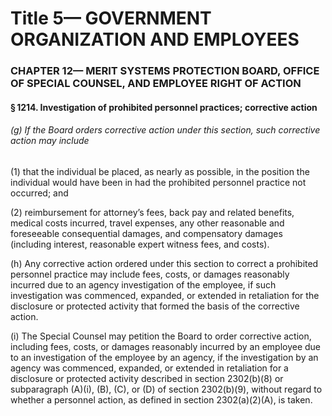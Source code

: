 
# Title 5— GOVERNMENT ORGANIZATION AND EMPLOYEES
### CHAPTER 12— MERIT SYSTEMS PROTECTION BOARD, OFFICE OF SPECIAL COUNSEL, AND EMPLOYEE RIGHT OF ACTION
#### § 1214. Investigation of prohibited personnel practices; corrective action
###### (g) If the Board orders corrective action under this section, such corrective action may include

(1) that the individual be placed, as nearly as possible, in the position the individual would have been in had the prohibited personnel practice not occurred; and

(2) reimbursement for attorney’s fees, back pay and related benefits, medical costs incurred, travel expenses, any other reasonable and foreseeable consequential damages, and compensatory damages (including interest, reasonable expert witness fees, and costs).

(h) Any corrective action ordered under this section to correct a prohibited personnel practice may include fees, costs, or damages reasonably incurred due to an agency investigation of the employee, if such investigation was commenced, expanded, or extended in retaliation for the disclosure or protected activity that formed the basis of the corrective action.

(i) The Special Counsel may petition the Board to order corrective action, including fees, costs, or damages reasonably incurred by an employee due to an investigation of the employee by an agency, if the investigation by an agency was commenced, expanded, or extended in retaliation for a disclosure or protected activity described in section 2302(b)(8) or subparagraph (A)(i), (B), (C), or (D) of section 2302(b)(9), without regard to whether a personnel action, as defined in section 2302(a)(2)(A), is taken.
